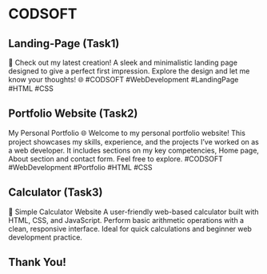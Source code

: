 # CODSOFT

Landing-Page (Task1)
----
🚀 Check out my latest creation! A sleek and minimalistic landing page designed to give a perfect first impression. Explore the design and let me know your thoughts! 🌐 #CODSOFT #WebDevelopment #LandingPage #HTML #CSS

Portfolio Website (Task2)
----
My Personal Portfolio 🌐
Welcome to my personal portfolio website! This project showcases my skills, experience, and the projects I’ve worked on as a web developer. It includes sections on my key competencies, Home page, About section and contact form. Feel free to explore. #CODSOFT #WebDevelopment #Portfolio #HTML #CSS 

Calculator (Task3)
----
🧮 Simple Calculator Website
A user-friendly web-based calculator built with HTML, CSS, and JavaScript. Perform basic arithmetic operations with a clean, responsive interface. Ideal for quick calculations and beginner web development practice.


Thank You! 
----

